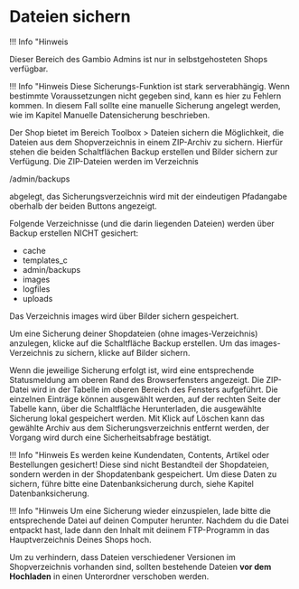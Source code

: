 # Dateien sichern 

!!! Info "Hinweis
	

Dieser Bereich des Gambio Admins ist nur in selbstgehosteten Shops verfügbar.

!!! Info "Hinweis
	 Diese Sicherungs-Funktion ist stark serverabhängig. Wenn bestimmte Voraussetzungen nicht gegeben sind, kann es hier zu Fehlern kommen. In diesem Fall sollte eine manuelle Sicherung angelegt werden, wie im Kapitel Manuelle Datensicherung beschrieben.

Der Shop bietet im Bereich Toolbox \> Dateien sichern die Möglichkeit, die Dateien aus dem Shopverzeichnis in einem ZIP-Archiv zu sichern. Hierfür stehen die beiden Schaltflächen Backup erstellen und Bilder sichern zur Verfügung. Die ZIP-Dateien werden im Verzeichnis

/admin/backups

abgelegt, das Sicherungsverzeichnis wird mit der eindeutigen Pfadangabe oberhalb der beiden Buttons angezeigt.

Folgende Verzeichnisse \(und die darin liegenden Dateien\) werden über Backup erstellen NICHT gesichert:

-   cache
-   templates\_c
-   admin/backups
-   images
-   logfiles
-   uploads

Das Verzeichnis images wird über Bilder sichern gespeichert.

Um eine Sicherung deiner Shopdateien \(ohne images-Verzeichnis\) anzulegen, klicke auf die Schaltfläche Backup erstellen. Um das images-Verzeichnis zu sichern, klicke auf Bilder sichern.

Wenn die jeweilige Sicherung erfolgt ist, wird eine entsprechende Statusmeldung am oberen Rand des Browserfensters angezeigt. Die ZIP-Datei wird in der Tabelle im oberen Bereich des Fensters aufgeführt. Die einzelnen Einträge können ausgewählt werden, auf der rechten Seite der Tabelle kann, über die Schaltfläche Herunterladen, die ausgewählte Sicherung lokal gespeichert werden. Mit Klick auf Löschen kann das gewählte Archiv aus dem Sicherungsverzeichnis entfernt werden, der Vorgang wird durch eine Sicherheitsabfrage bestätigt.

!!! Info "Hinweis
	 Es werden keine Kundendaten, Contents, Artikel oder Bestellungen gesichert! Diese sind nicht Bestandteil der Shopdateien, sondern werden in der Shopdatenbank gespeichert. Um diese Daten zu sichern, führe bitte eine Datenbanksicherung durch, siehe Kapitel Datenbanksicherung.

!!! Info "Hinweis
	 Um eine Sicherung wieder einzuspielen, lade bitte die entsprechende Datei auf deinen Computer herunter. Nachdem du die Datei entpackt hast, lade dann den Inhalt mit deiinem FTP-Programm in das Hauptverzeichnis Deines Shops hoch.

Um zu verhindern, dass Dateien verschiedener Versionen im Shopverzeichnis vorhanden sind, sollten bestehende Dateien **vor dem Hochladen** in einen Unterordner verschoben werden.



